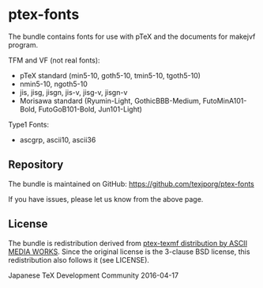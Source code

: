 # ptex-fonts

The bundle contains fonts for use with pTeX and the documents for
makejvf program.

TFM and VF (not real fonts):
- pTeX standard (min5-10, goth5-10, tmin5-10, tgoth5-10)
- nmin5-10, ngoth5-10
- jis, jisg, jisgn, jis-v, jisg-v, jisgn-v
- Morisawa standard (Ryumin-Light, GothicBBB-Medium, FutoMinA101-Bold,
  FutoGoB101-Bold, Jun101-Light)

Type1 Fonts:
- ascgrp, ascii10, ascii36

## Repository

The bundle is maintained on GitHub:
https://github.com/texjporg/ptex-fonts

If you have issues, please let us know from the above page.

## License

The bundle is redistribution derived from [ptex-texmf distribution
by ASCII MEDIA WORKS](http://ascii.asciimw.jp/pb/ptex/).
Since the original license is the 3-clause BSD license,
this redistribution also follows it (see LICENSE).

Japanese TeX Development Community
2016-04-17
